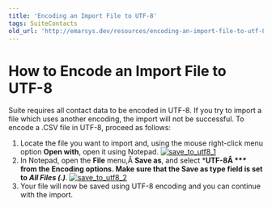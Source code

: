 ```yaml
---
title: 'Encoding an Import File to UTF-8'
tags: SuiteContacts
old_url: 'http://emarsys.dev/resources/encoding-an-import-file-to-utf-8/'
---
```


How to Encode an Import File to UTF-8
=====================================

 Suite requires all contact data to be encoded in UTF-8. If you try to import a file which uses another encoding, the import will not be successful. To encode a .CSV file in UTF-8, proceed as follows:

1. Locate the file you want to import and, using the mouse right-click menu option **Open with**, open it using Notepad. [![save_to_utf8_1](/assets/images/save_to_utf8_1-1024x207.png)](/assets/images/save_to_utf8_1.png)
2. In Notepad, open the **File** menu,Â **Save as**, and select ***UTF-8Â *** from the **Encoding** options. Make sure that the **Save as type** field is set to ***All Files (*.*)***. [![save_to_utf8_2](/assets/images/save_to_utf8_2.png)](/assets/images/save_to_utf8_2.png)
3. Your file will now be saved using UTF-8 encoding and you can continue with the import.